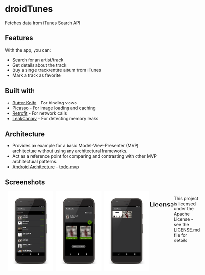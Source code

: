 # droidTunes

Fetches data from iTunes Search API 

## Features

With the app, you can:

* Search for an artist/track
* Get details about the track
* Buy a single track/entire album from iTunes
* Mark a track as favorite

## Built with

* [Butter Knife](http://jakewharton.github.io/butterknife/) - For binding views
* [Picasso](http://square.github.io/picasso/) - For image loading and caching
* [Retrofit](http://square.github.io/retrofit/) - For network calls
* [LeakCanary](https://github.com/square/leakcanary) - For detecting memory leaks

## Architecture

* Provides an example for a basic Model-View-Presenter (MVP) architecture without using any architectural frameworks. 
* Act as a reference point for comparing and contrasting with other MVP architectural patterns.
* [Android Architecture](https://github.com/hsm59/android-architecture) - [todo-mvp](https://github.com/googlesamples/android-architecture/tree/todo-mvp/)

## Screenshots

<div style="display:flex;" >
<img style="margin-left:10px;" src="screenshots/Screen1.png" width="29%" >
<img style="margin-left:10px;" src="screenshots/Screen2.png" width="29%" >
<img style="margin-left:10px;" src="screenshots/Screen3.png" width="29%" >

## License

This project is licensed under the Apache License - see the [LICENSE.md](LICENSE.md) file for details
